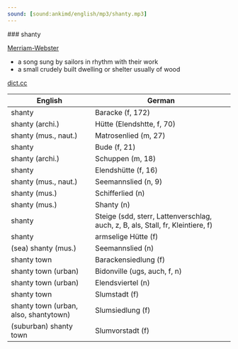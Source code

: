 ```yaml
---
sound: [sound:ankimd/english/mp3/shanty.mp3]
---
```


\### shanty

[Merriam-Webster](https://www.merriam-webster.com/dictionary/shanty)

- a song sung by sailors in rhythm with their work
- a small crudely built dwelling or shelter usually of wood

[dict.cc](https://www.dict.cc/shanty)

| English        | German       |
| -------------- | ------------ |
| shanty | Baracke (f, 172) |
| shanty (archi.) | Hütte (Elendshtte, f, 70) |
| shanty (mus., naut.) | Matrosenlied (m, 27) |
| shanty | Bude (f, 21) |
| shanty (archi.) | Schuppen (m, 18) |
| shanty | Elendshütte (f, 16) |
| shanty (mus., naut.) | Seemannslied (n, 9) |
| shanty (mus.) | Schifferlied (n) |
| shanty (mus.) | Shanty (n) |
| shanty | Steige (sdd, sterr, Lattenverschlag, auch, z, B, als, Stall, fr, Kleintiere, f) |
| shanty | armselige Hütte (f) |
| (sea) shanty (mus.) | Seemannslied (n) |
| shanty town | Barackensiedlung (f) |
| shanty town (urban) | Bidonville (ugs, auch, f, n) |
| shanty town (urban) | Elendsviertel (n) |
| shanty town | Slumstadt (f) |
| shanty town (urban, also, shantytown) | Slumsiedlung (f) |
| (suburban) shanty town | Slumvorstadt (f) |

